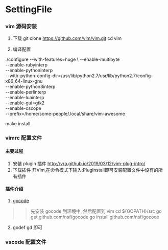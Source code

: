 SettingFile
====
### vim 源码安装
1. 下载
git clone https://github.com/vim/vim.git
cd vim

2. 编译配置

./configure --with-features=huge \ 
            --enable-multibyte \
            --enable-rubyinterp \
            --enable-pythoninterp \
            --with-python-config-dir=/usr/lib/python2.7/usr/lib/python2.7/config-x86_64-linux-gnu \
            --enable-python3interp \
            --enable-perlinterp \
            --enable-luainterp \
            --enable-gui=gtk2 \
            --enable-cscope \
            --prefix=/home/some-people/.local/share/vim-awesome
            
make install

### vimrc 配置文件

#### 主要过程
1. 安装 plugin 插件
http://vra.github.io/2019/03/12/vim-plug-intro/
2. 下载插件
开Vim,在命令模式下输入:PlugInstall即可安装配置文件中设有的所有插件

#### 插件介绍
1. [gocode](https://github.com/mdempsky/gocode)
>> 先安装 gocode 到环境中, 然后配置到 vim
cd ${GOPATH}/src
go get github.com/nsf/gocode
go install github.com/nsf/gocode

2. godef
gd 即可

### vscode 配置文件
